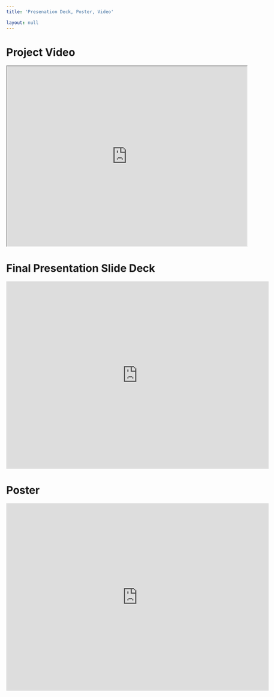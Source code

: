 ```yaml
---
title: 'Presenation Deck, Poster, Video'

layout: null
---
```



# Project Video

<p><iframe src="https://drive.google.com/file/d/1CbcVmS6extmsqHyZ86vjuVejA9_HxyeR/preview" width="640" height="480" allow="autoplay"></iframe></p>

# Final Presentation Slide Deck

<p><iframe src="https://docs.google.com/presentation/d/e/2PACX-1vRrMs3TL2RhdR3pg9T5OoLZLiEv-94svX-9ToB0Vx4IH4poKrvNV4gK1Ct33KnbpXOcLSfafHj589IZ/embed?start=false&loop=false&delayms=3000" frameborder="0" width="700" height="500" allowfullscreen="true" mozallowfullscreen="true" webkitallowfullscreen="true"></iframe></p>


# Poster

<p><iframe src="https://docs.google.com/presentation/d/e/2PACX-1vRKGmK_NeoypfCYL4Jg0-JffTkbVNyZOfvzTT6BnaOCPQcEptt06lSySS0ZY0u-X1qfa8ByzOWf7zIw/embed?start=false&loop=false&delayms=3000" frameborder="0" width="700" height="500" allowfullscreen="true" mozallowfullscreen="true" webkitallowfullscreen="true"></iframe></p>
